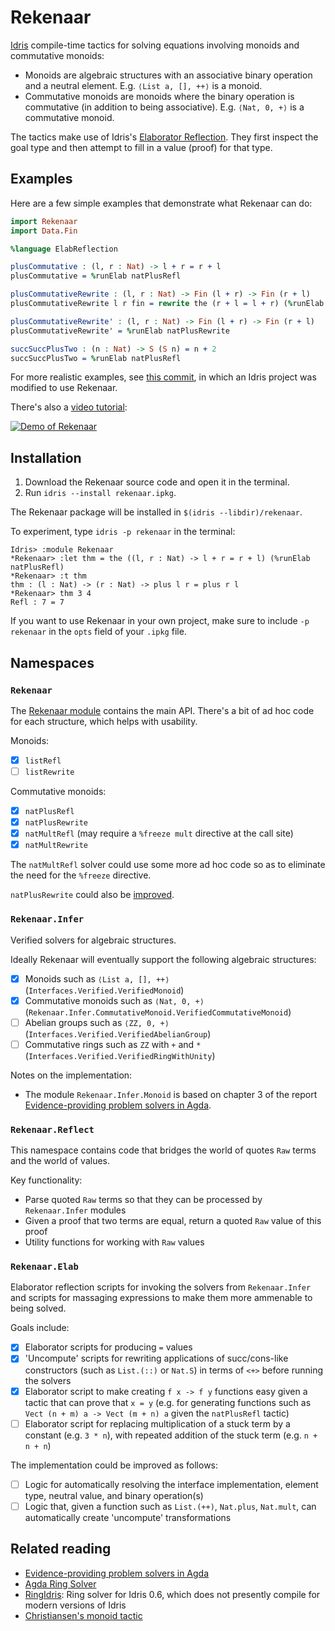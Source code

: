 # Rekenaar

[Idris](https://www.idris-lang.org) compile-time tactics for solving equations involving monoids and commutative monoids:

- Monoids are algebraic structures with an associative binary operation and a neutral element. E.g. `⟨List a, [], ++⟩` is a monoid.
- Commutative monoids are monoids where the binary operation is commutative (in addition to being associative). E.g. `⟨Nat, 0, +⟩` is a commutative monoid.

The tactics make use of Idris's [Elaborator Reflection](http://docs.idris-lang.org/en/v1.3.0/reference/elaborator-reflection.html). They first inspect the goal type and then attempt to fill in a value (proof) for that type.

## Examples

Here are a few simple examples that demonstrate what Rekenaar can do:

```idris
import Rekenaar
import Data.Fin

%language ElabReflection

plusCommutative : (l, r : Nat) -> l + r = r + l
plusCommutative = %runElab natPlusRefl

plusCommutativeRewrite : (l, r : Nat) -> Fin (l + r) -> Fin (r + l)
plusCommutativeRewrite l r fin = rewrite the (r + l = l + r) (%runElab natPlusRefl) in fin

plusCommutativeRewrite' : (l, r : Nat) -> Fin (l + r) -> Fin (r + l)
plusCommutativeRewrite' = %runElab natPlusRewrite

succSuccPlusTwo : (n : Nat) -> S (S n) = n + 2
succSuccPlusTwo = %runElab natPlusRefl
```

For more realistic examples, see [this commit](https://github.com/jdevuyst/idris-data/commit/771f62863f56b0bb7c1a0a9fddc9a48e55224143), in which an Idris project was modified to use Rekenaar.

There's also a [video tutorial](https://www.youtube.com/watch?v=deYYhTl4zDs):

[![Demo of Rekenaar](http://img.youtube.com/vi/deYYhTl4zDs/0.jpg)](http://www.youtube.com/watch?v=deYYhTl4zDs)

## Installation

1. Download the Rekenaar source code and open it in the terminal.
2. Run `idris --install rekenaar.ipkg`.

The Rekenaar package will be installed in `$(idris --libdir)/rekenaar`.

To experiment, type `idris -p rekenaar` in the terminal:

```
Idris> :module Rekenaar
*Rekenaar> :let thm = the ((l, r : Nat) -> l + r = r + l) (%runElab natPlusRefl)
*Rekenaar> :t thm
thm : (l : Nat) -> (r : Nat) -> plus l r = plus r l
*Rekenaar> thm 3 4
Refl : 7 = 7
```

If you want to use Rekenaar in your own project, make sure to include `-p rekenaar` in the `opts` field of your `.ipkg` file.

## Namespaces

### `Rekenaar`

The [Rekenaar module](src/Rekenaar.idr) contains the main API. There's a bit of ad hoc code for each structure, which helps with usability.

Monoids:

- [x] `listRefl`
- [ ] `listRewrite`

Commutative monoids:

- [x] `natPlusRefl`
- [x] `natPlusRewrite`
- [x] `natMultRefl` (may require a `%freeze mult` directive at the call site)
- [x] `natMultRewrite`

The `natMultRefl` solver could use some more ad hoc code so as to eliminate the need for the `%freeze` directive.

`natPlusRewrite` could also be [improved](https://github.com/jdevuyst/rekenaar/issues/2).

### `Rekenaar.Infer`

Verified solvers for algebraic structures.

Ideally Rekenaar will eventually support the following algebraic structures:

- [x] Monoids such as `⟨List a, [], ++⟩` (`Interfaces.Verified.VerifiedMonoid`)
- [x] Commutative monoids such as `⟨Nat, 0, +⟩` (`Rekenaar.Infer.CommutativeMonoid.VerifiedCommutativeMonoid`)
- [ ] Abelian groups such as `⟨ZZ, 0, +⟩` (`Interfaces.Verified.VerifiedAbelianGroup`)
- [ ] Commutative rings such as `ZZ` with `+` and `*` (`Interfaces.Verified.VerifiedRingWithUnity`)

Notes on the implementation:

- The module `Rekenaar.Infer.Monoid` is based on chapter 3 of the report [Evidence-providing problem solvers in Agda](https://github.com/umazalakain/fyp).

### `Rekenaar.Reflect`

This namespace contains code that bridges the world of quotes `Raw` terms and the world of values.

Key functionality:

- Parse quoted `Raw` terms so that they can be processed by `Rekenaar.Infer` modules
- Given a proof that two terms are equal, return a quoted `Raw` value of this proof
- Utility functions for working with `Raw` values

### `Rekenaar.Elab`

Elaborator reflection scripts for invoking the solvers from `Rekenaar.Infer` and scripts for massaging expressions to make them more ammenable to being solved.

Goals include:

- [x] Elaborator scripts for producing `=` values
- [x] 'Uncompute' scripts for rewriting applications of succ/cons-like constructors (such as `List.(::)` or `Nat.S`) in terms of `<+>` before running the solvers
- [x] Elaborator script to make creating `f x -> f y` functions easy given a tactic that can prove that `x = y` (e.g. for generating functions such as `Vect (n + m) a -> Vect (m + n) a` given the `natPlusRefl` tactic)
- [ ] Elaborator script for replacing multiplication of a stuck term by a constant (e.g. `3 * n`), with repeated addition of the stuck term (e.g. `n + n + n`)

The implementation could be improved as follows:

- [ ] Logic for automatically resolving the interface implementation, element type, neutral value, and binary operation(s)
- [ ] Logic that, given a function such as `List.(++)`, `Nat.plus`, `Nat.mult`, can automatically create 'uncompute' transformations

## Related reading

- [Evidence-providing problem solvers in Agda](https://github.com/umazalakain/fyp)
- [Agda Ring Solver](http://www.cse.chalmers.se/~nad/listings/lib/Algebra.RingSolver.html)
- [RingIdris](https://github.com/FranckS/RingIdris): Ring solver for Idris 0.6, which does not presently compile for modern versions of Idris
- [Christiansen's monoid tactic](https://gist.github.com/david-christiansen/066ad771212b2f20ea40)
